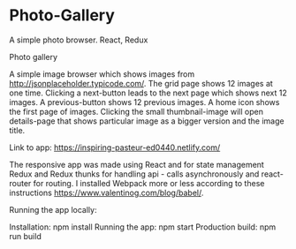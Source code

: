 # Photo-Gallery
A simple photo browser. React, Redux

Photo gallery

A simple image browser which shows images from http://jsonplaceholder.typicode.com/. 
The grid page shows 12 images at one time. Clicking a next-button leads to the next page 
which shows next 12 images. A previous-button shows 12 previous images. A home icon 
shows the first page of images. Clicking the small thumbnail-image will open details-page 
that shows particular image as a bigger version and the image title. 

Link to app:
https://inspiring-pasteur-ed0440.netlify.com/

The responsive app was made using React and for state management
Redux and  Redux thunks for handling api - calls asynchronously and react-router for routing.
I installed Webpack more or less according to these instructions https://www.valentinog.com/blog/babel/. 

Running the app locally: 

Installation: npm install
Running the app: npm start
Production build: npm run build

